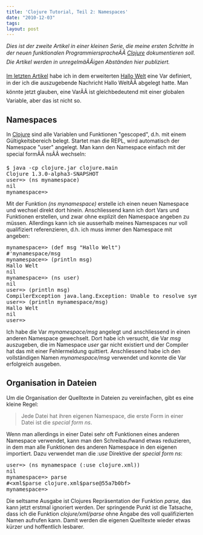 ```yaml
---
title: 'Clojure Tutorial, Teil 2: Namespaces'
date: "2010-12-03"
tags: 
layout: post
---
```

<em>Dies ist der zweite Artikel in einer kleinen Serie, die meine ersten Schritte in der neuen funktionalen ProgrammierspracheÃÂ <a href="http://clojure.org/">Clojure</a> dokumentieren soll. Die Artikel werden in unregelmäÃÂigen Abständen hier publiziert.</em>

<a href="http://carstenringe.net/clojure-tutorial-teil-1">Im letzten Artikel</a> habe ich in dem erweiterten <a href="http://de.wikipedia.org/wiki/Hallo-Welt-Programm">Hallo Welt</a> eine Var definiert, in der ich die auszugebende Nachricht Hallo WeltÃÂ abgelegt hatte. Man könnte jetzt glauben, eine VarÃÂ ist gleichbedeutend mit einer globalen Variable, aber das ist nicht so.
<h2>Namespaces</h2>
In <a href="http://clojure.org/">Clojure</a> sind alle Variablen und Funktionen "gescoped", d.h. mit einem Gültigkeitsbereich belegt. Startet man die REPL, wird automatisch der Namespace "user" angelegt. Man kann den Namespace einfach mit der special formÃÂ nsÃÂ wechseln:
<div class="CodeRay">
<div class="code">
<pre>$ java -cp clojure.jar clojure.main
Clojure 1.3.0-alpha3-SNAPSHOT
user=&gt; (ns mynamespace)
nil
mynamespace=&gt;</pre>
</div>
</div>
Mit der Funktion <em>(ns mynamespace)</em> erstelle ich einen neuen Namespace und wechsel direkt dort hinein. Anschliessend kann ich dort Vars und Funktionen erstellen, und zwar ohne explizit den Namespace angeben zu müssen. Allerdings kann ich sie ausserhalb meines Namespaces nur voll qualifiziert referenzieren, d.h. ich muss immer den Namespace mit angeben:
<div class="CodeRay">
<div class="code">
<pre>mynamespace=&gt; (def msg "Hallo Welt")
#'mynamespace/msg
mynamespace=&gt; (println msg)
Hallo Welt
nil
mynamespace=&gt; (ns user)
nil
user=&gt; (println msg)
CompilerException java.lang.Exception: Unable to resolve symbol: msg in this context, compiling:(NO_SOURCE_PATH:5)
user=&gt; (println mynamespace/msg)
Hallo Welt
nil
user=&gt;</pre>
</div>
</div>
Ich habe die Var <em>mynamespace/msg</em> angelegt und anschliessend in einen anderen Namespace gewechselt. Dort habe ich versucht, die Var <em>msg</em> auszugeben, die im Namespace <em>user</em> gar nicht existiert und der Compiler hat das mit einer Fehlermeldung quittiert. Anschliessend habe ich den vollständigen Namen <em>mynamespace/msg</em> verwendet und konnte die Var erfolgreich ausgeben.
<h2>Organisation in Dateien</h2>
Um die Organisation der Quelltexte in Dateien zu vereinfachen, gibt es eine kleine Regel:
<blockquote class="posterous_short_quote">Jede Datei hat ihren eigenen Namespace, die erste Form in einer Datei ist die <em>special form ns</em>.</blockquote>
Wenn man allerdings in einer Datei sehr oft Funktionen eines anderen Namespace verwendet, kann man den Schreibaufwand etwas reduzieren, in dem man alle Funktionen des anderen Namespace in den eigenen importiert. Dazu verwendet man die <em>:use</em> Direktive der <em>special form ns</em>:
<div class="CodeRay">
<div class="code">
<pre>user=&gt; (ns mynamespace (:use clojure.xml))
nil
mynamespace=&gt; parse
#&lt;xml$parse clojure.xml$parse@55a7b0bf&gt;
mynamespace=&gt;</pre>
</div>
</div>
Die seltsame Ausgabe ist Clojures Repräsentation der Funktion <em>parse</em>, das kann jetzt erstmal ignoriert werden. Der springende Punkt ist die Tatsache, dass ich die Funktion <em>clojure/xml/parse</em> ohne Angabe des voll qualifizierten Namen aufrufen kann. Damit werden die eigenen Quelltexte wieder etwas kürzer und hoffentlich lesbarer.
